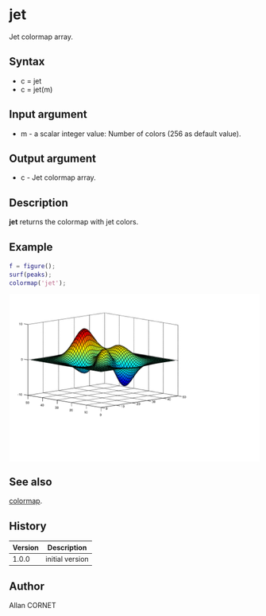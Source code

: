 # jet

Jet colormap array.

## Syntax

- c = jet
- c = jet(m)

## Input argument

- m - a scalar integer value: Number of colors (256 as default value).

## Output argument

- c - Jet colormap array.

## Description

  <p><b>jet</b> returns the colormap with jet colors.</p>

## Example

```matlab
f = figure();
surf(peaks);
colormap('jet');
```

<img src="jet_5A19EC92.svg" align="middle"/>

## See also

[colormap](colormap.md).

## History

| Version | Description     |
| ------- | --------------- |
| 1.0.0   | initial version |

## Author

Allan CORNET
